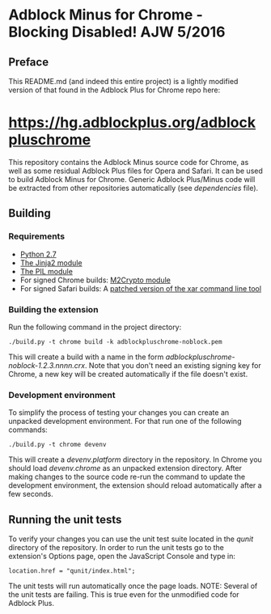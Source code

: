 Adblock Minus for Chrome - Blocking Disabled!  AJW 5/2016
=========================================

Preface
---------
This README.md (and indeed this entire project) is a lightly modified 
version of that found in the Adblock Plus for Chrome repo here:

https://hg.adblockplus.org/adblockpluschrome
=========================================

This repository contains the Adblock Minus source code for
Chrome, as well as some residual Adblock Plus files for Opera and Safari. 
It can be used to build Adblock Minus for Chrome.  Generic Adblock Plus/Minus 
code will be extracted from other repositories
automatically (see _dependencies_ file).

Building
---------

### Requirements

- [Python 2.7](https://www.python.org)
- [The Jinja2 module](http://jinja.pocoo.org/docs)
- [The PIL module](http://www.pythonware.com/products/pil/)
- For signed Chrome builds: [M2Crypto module](https://github.com/martinpaljak/M2Crypto)
- For signed Safari builds: A [patched version of the xar command line tool](https://github.com/mackyle/xar/)

### Building the extension

Run the following command in the project directory:

    ./build.py -t chrome build -k adblockpluschrome-noblock.pem

This will create a build with a name in the form
_adblockpluschrome-noblock-1.2.3.nnnn.crx_.
Note that you don't need an existing signing key for Chrome, a new key
will be created automatically if the file doesn't exist.

### Development environment

To simplify the process of testing your changes you can create an unpacked
development environment. For that run one of the following commands:

    ./build.py -t chrome devenv

This will create a _devenv.platform_ directory in the repository. In Chrome you
should load _devenv.chrome_ as an unpacked extension directory. After making
changes to the source code re-run the command to update the development
environment, the extension should reload automatically after a few seconds.

Running the unit tests
----------------------

To verify your changes you can use the unit test suite located in the _qunit_
directory of the repository. In order to run the unit tests go to the
extension's Options page, open the JavaScript Console and type in:

    location.href = "qunit/index.html";

The unit tests will run automatically once the page loads.
NOTE: Several of the unit tests are failing.  This is true even 
for the unmodified code for Adblock Plus.
